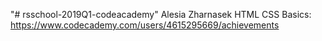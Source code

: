 "# rsschool-2019Q1-codeacademy" 
Alesia Zharnasek
HTML CSS Basics: https://www.codecademy.com/users/4615295669/achievements

